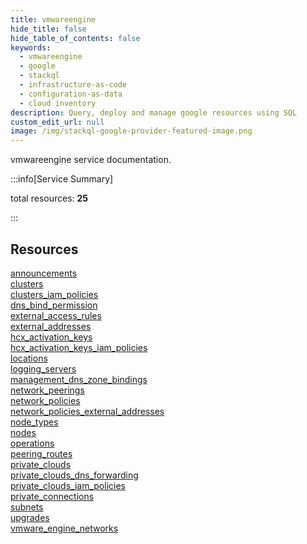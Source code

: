 ```yaml
---
title: vmwareengine
hide_title: false
hide_table_of_contents: false
keywords:
  - vmwareengine
  - google
  - stackql
  - infrastructure-as-code
  - configuration-as-data
  - cloud inventory
description: Query, deploy and manage google resources using SQL
custom_edit_url: null
image: /img/stackql-google-provider-featured-image.png
---
```


vmwareengine service documentation.

:::info[Service Summary]

total resources: __25__  

:::

## Resources
<div class="row">
<div class="providerDocColumn">
<a href="/services/vmwareengine/announcements/">announcements</a><br />
<a href="/services/vmwareengine/clusters/">clusters</a><br />
<a href="/services/vmwareengine/clusters_iam_policies/">clusters_iam_policies</a><br />
<a href="/services/vmwareengine/dns_bind_permission/">dns_bind_permission</a><br />
<a href="/services/vmwareengine/external_access_rules/">external_access_rules</a><br />
<a href="/services/vmwareengine/external_addresses/">external_addresses</a><br />
<a href="/services/vmwareengine/hcx_activation_keys/">hcx_activation_keys</a><br />
<a href="/services/vmwareengine/hcx_activation_keys_iam_policies/">hcx_activation_keys_iam_policies</a><br />
<a href="/services/vmwareengine/locations/">locations</a><br />
<a href="/services/vmwareengine/logging_servers/">logging_servers</a><br />
<a href="/services/vmwareengine/management_dns_zone_bindings/">management_dns_zone_bindings</a><br />
<a href="/services/vmwareengine/network_peerings/">network_peerings</a><br />
<a href="/services/vmwareengine/network_policies/">network_policies</a>
</div>
<div class="providerDocColumn">
<a href="/services/vmwareengine/network_policies_external_addresses/">network_policies_external_addresses</a><br />
<a href="/services/vmwareengine/node_types/">node_types</a><br />
<a href="/services/vmwareengine/nodes/">nodes</a><br />
<a href="/services/vmwareengine/operations/">operations</a><br />
<a href="/services/vmwareengine/peering_routes/">peering_routes</a><br />
<a href="/services/vmwareengine/private_clouds/">private_clouds</a><br />
<a href="/services/vmwareengine/private_clouds_dns_forwarding/">private_clouds_dns_forwarding</a><br />
<a href="/services/vmwareengine/private_clouds_iam_policies/">private_clouds_iam_policies</a><br />
<a href="/services/vmwareengine/private_connections/">private_connections</a><br />
<a href="/services/vmwareengine/subnets/">subnets</a><br />
<a href="/services/vmwareengine/upgrades/">upgrades</a><br />
<a href="/services/vmwareengine/vmware_engine_networks/">vmware_engine_networks</a>
</div>
</div>